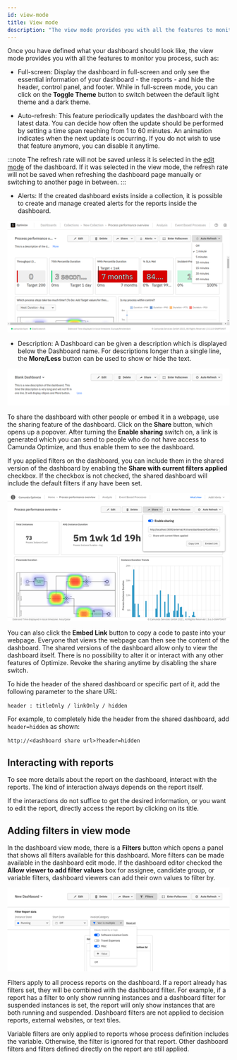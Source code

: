 ```yaml
---
id: view-mode
title: View mode
description: "The view mode provides you with all the features to monitor you process."
---
```


Once you have defined what your dashboard should look like, the view mode provides you with all the features to monitor you process, such as:

- Full-screen: Display the dashboard in full-screen and only see the essential information of your dashboard - the reports - and hide the header, control panel, and footer. While in full-screen mode, you can click on the **Toggle Theme** button to switch between the default light theme and a dark theme.

- Auto-refresh: This feature periodically updates the dashboard with the latest data. You can decide how often the update should be performed by setting a time span reaching from 1 to 60 minutes. An animation indicates when the next update is occurring. If you do not wish to use that feature anymore, you can disable it anytime.

:::note
The refresh rate will not be saved unless it is selected in the [edit mode](./edit-mode.md) of the dashboard.
If it was selected in the view mode, the refresh rate will not be saved when refreshing the dashboard page manually or switching to another page in between.
:::

- Alerts: If the created dashboard exists inside a collection, it is possible to create and manage created alerts for the reports inside the dashboard.

![process performance overview](./img/dashboard-viewMode-monitorFeatures.png)

- Description: A Dashboard can be given a description which is displayed below the Dashboard name. For descriptions longer than a single line, the **More/Less** button can be used to show or hide the text.

![dashboard description](./img/dashboard-showMoreDescription.png)

To share the dashboard with other people or embed it in a webpage, use the sharing feature of the dashboard. Click on the **Share** button, which opens up a popover. After turning the **Enable sharing** switch on, a link is generated which you can send to people who do not have access to Camunda Optimize, and thus enable them to see the dashboard.

If you applied filters on the dashboard, you can include them in the shared version of the dashboard by enabling the **Share with current filters applied** checkbox. If the checkbox is not checked, the shared dashboard will include the default filters if any have been set.

![sharing](./img/dashboard-sharingPopover.png)

You can also click the **Embed Link** button to copy a code to paste into your webpage. Everyone that views the webpage can then see the content of the dashboard. The shared versions of the dashboard allow only to view the dashboard itself. There is no possibility to alter it or interact with any other features of Optimize. Revoke the sharing anytime by disabling the share switch.

To hide the header of the shared dashboard or specific part of it, add the following parameter to the share URL:

`header : titleOnly / linkOnly / hidden`

For example, to completely hide the header from the shared dashboard, add `header=hidden` as shown:

`http://<dashboard share url>?header=hidden`

## Interacting with reports

To see more details about the report on the dashboard, interact with the reports. The kind of interaction always depends on the report itself.

If the interactions do not suffice to get the desired information, or you want to edit the report, directly access the report by clicking on its title.

## Adding filters in view mode

In the dashboard view mode, there is a **Filters** button which opens a panel that shows all filters available for this dashboard. More filters can be made available in the dashboard edit mode. If the dashboard editor checked the **Allow viewer to add filter values** box for assignee, candidate group, or variable filters, dashboard viewers can add their own values to filter by.

![filters in view mode](./img/filter-viewMode.png)

Filters apply to all process reports on the dashboard. If a report already has filters set, they will be combined with the dashboard filter. For example, if a report has a filter to only show running instances and a dashboard filter for suspended instances is set, the report will only show instances that are both running and suspended. Dashboard filters are not applied to decision reports, external websites, or text tiles.

Variable filters are only applied to reports whose process definition includes the variable. Otherwise, the filter is ignored for that report. Other dashboard filters and filters defined directly on the report are still applied.
